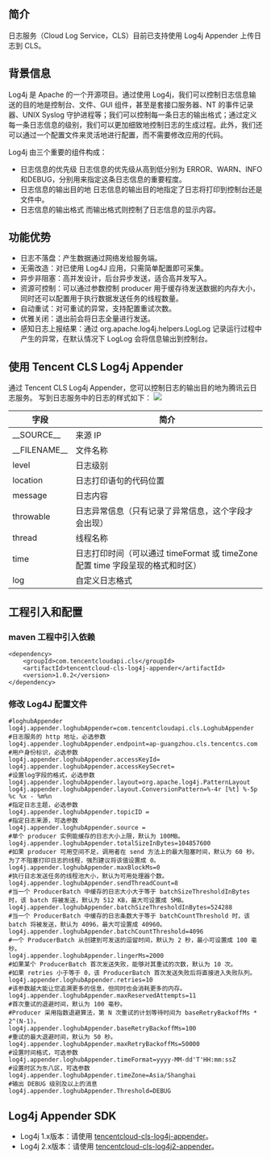 ## 简介
日志服务（Cloud Log Service，CLS）目前已支持使用 Log4j Appender 上传日志到 CLS。

## 背景信息

Log4j 是 Apache 的一个开源项目。通过使用 Log4j，我们可以控制日志信息输送的目的地是控制台、文件、GUI 组件，甚至是套接口服务器、NT 的事件记录器、UNIX Syslog 守护进程等；我们可以控制每一条日志的输出格式；通过定义每一条日志信息的级别，我们可以更加细致地控制日志的生成过程。此外，我们还可以通过一个配置文件来灵活地进行配置，而不需要修改应用的代码。

Log4j 由三个重要的组件构成：
- 日志信息的优先级
日志信息的优先级从高到低分别为 ERROR、WARN、INFO和DEBUG，分别用来指定这条日志信息的重要程度。
- 日志信息的输出目的地
日志信息的输出目的地指定了日志将打印到控制台还是文件中。
- 日志信息的输出格式
而输出格式则控制了日志信息的显示内容。

## 功能优势

- 日志不落盘：产生数据通过网络发给服务端。
- 无需改造：对已使用 Log4J 应用，只需简单配置即可采集。
- 异步非阻塞：高并发设计，后台异步发送，适合高并发写入。
- 资源可控制：可以通过参数控制 producer 用于缓存待发送数据的内存大小，同时还可以配置用于执行数据发送任务的线程数量。
- 自动重试：对可重试的异常，支持配置重试次数。
- 优雅关闭：退出前会将日志全量进行发送。
- 感知日志上报结果：通过 org.apache.log4j.helpers.LogLog 记录运行过程中产生的异常，在默认情况下 LogLog 会将信息输出到控制台。

## 使用 Tencent CLS Log4j Appender

通过 Tencent CLS Log4j Appender，您可以控制日志的输出目的地为腾讯云日志服务。 写到日志服务中的日志的样式如下：
![](https://qcloudimg.tencent-cloud.cn/raw/06fdc826031941433b89c64e7fd505c9.png)

| 字段 | 简介 |
|---------|---------|
| \_\_SOURCE\_\_ | 来源 IP |
| \_\_FILENAME\_\_ | 文件名称 |
| level | 日志级别 |
| location | 日志打印语句的代码位置 |
| message | 日志内容 |
| throwable | 日志异常信息（只有记录了异常信息，这个字段才会出现） |
| thread | 线程名称 |
| time | 日志打印时间（可以通过 timeFormat 或 timeZone 配置 time 字段呈现的格式和时区） |
| log | 自定义日志格式 |

	
## 工程引入和配置

### maven 工程中引入依赖

```
<dependency>
    <groupId>com.tencentcloudapi.cls</groupId>
    <artifactId>tencentcloud-cls-log4j-appender</artifactId>
    <version>1.0.2</version>
</dependency>
```

### 修改 Log4J 配置文件

```
#loghubAppender
log4j.appender.loghubAppender=com.tencentcloudapi.cls.LoghubAppender
#日志服务的 http 地址，必选参数
log4j.appender.loghubAppender.endpoint=ap-guangzhou.cls.tencentcs.com
#用户身份标识，必选参数
log4j.appender.loghubAppender.accessKeyId=
log4j.appender.loghubAppender.accessKeySecret=
#设置log字段的格式，必选参数
log4j.appender.loghubAppender.layout=org.apache.log4j.PatternLayout
log4j.appender.loghubAppender.layout.ConversionPattern=%-4r [%t] %-5p %c %x - %m%n
#指定日志主题，必选参数
log4j.appender.loghubAppender.topicID =
#指定日志来源，可选参数
log4j.appender.loghubAppender.source =
#单个 producer 实例能缓存的日志大小上限，默认为 100MB。
log4j.appender.loghubAppender.totalSizeInBytes=104857600
#如果 producer 可用空间不足，调用者在 send 方法上的最大阻塞时间，默认为 60 秒。为了不阻塞打印日志的线程，强烈建议将该值设置成 0。
log4j.appender.loghubAppender.maxBlockMs=0
#执行日志发送任务的线程池大小，默认为可用处理器个数。
log4j.appender.loghubAppender.sendThreadCount=8
#当一个 ProducerBatch 中缓存的日志大小大于等于 batchSizeThresholdInBytes 时，该 batch 将被发送，默认为 512 KB，最大可设置成 5MB。
log4j.appender.loghubAppender.batchSizeThresholdInBytes=524288
#当一个 ProducerBatch 中缓存的日志条数大于等于 batchCountThreshold 时，该 batch 将被发送，默认为 4096，最大可设置成 40960。
log4j.appender.loghubAppender.batchCountThreshold=4096
#一个 ProducerBatch 从创建到可发送的逗留时间，默认为 2 秒，最小可设置成 100 毫秒。
log4j.appender.loghubAppender.lingerMs=2000
#如果某个 ProducerBatch 首次发送失败，能够对其重试的次数，默认为 10 次。
#如果 retries 小于等于 0，该 ProducerBatch 首次发送失败后将直接进入失败队列。
log4j.appender.loghubAppender.retries=10
#该参数越大能让您追溯更多的信息，但同时也会消耗更多的内存。
log4j.appender.loghubAppender.maxReservedAttempts=11
#首次重试的退避时间，默认为 100 毫秒。
#Producer 采用指数退避算法，第 N 次重试的计划等待时间为 baseRetryBackoffMs * 2^(N-1)。
log4j.appender.loghubAppender.baseRetryBackoffMs=100
#重试的最大退避时间，默认为 50 秒。
log4j.appender.loghubAppender.maxRetryBackoffMs=50000
#设置时间格式，可选参数
log4j.appender.loghubAppender.timeFormat=yyyy-MM-dd'T'HH:mm:ssZ
#设置时区为东八区，可选参数
log4j.appender.loghubAppender.timeZone=Asia/Shanghai
#输出 DEBUG 级别及以上的消息
log4j.appender.loghubAppender.Threshold=DEBUG
```

## Log4j Appender SDK

- Log4j 1.x版本：请使用 [tencentcloud-cls-log4j-appender](https://github.com/TencentCloud/tencentcloud-cls-log4j-appender)。
- Log4j 2.x版本：请使用 [tencentcloud-cls-log4j2-appender](https://github.com/TencentCloud/tencentcloud-cls-log4j2-appender)。


